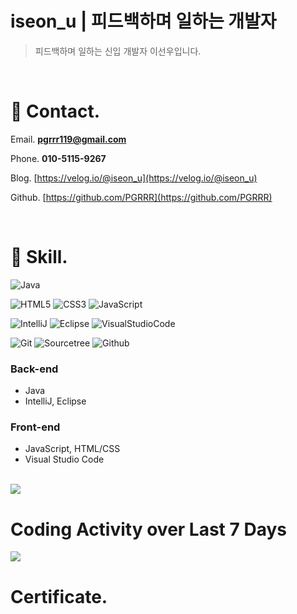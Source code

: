 # iseon_u | 피드백하며 일하는 개발자

>피드백하며 일하는 신입 개발자 이선우입니다.

</br>

# 📍 Contact.

Email. **pgrrr119@gmail.com**

Phone. **010-5115-9267**

Blog. [https://velog.io/@iseon_u](https://velog.io/@iseon_u)

Github. [https://github.com/PGRRR](https://github.com/PGRRR)

</br>

# 📍 Skill.
![Java](https://img.shields.io/badge/Java-007396.svg?&style=for-the-badge&logo=java&logoColor=white)

![HTML5](https://img.shields.io/badge/HTML5-E34F26.svg?&style=for-the-badge&logo=HTML5&logoColor=white)
![CSS3](https://img.shields.io/badge/CSS3-1572B6.svg?&style=for-the-badge&logo=CSS3&logoColor=white)
![JavaScript](https://img.shields.io/badge/JavaScript-F7DF1E.svg?&style=for-the-badge&logo=JavaScript&logoColor=black)

![IntelliJ](https://img.shields.io/badge/IntelliJ-white.svg?style=flat-square&logo=IntelliJIDEA&logoColor=black)
![Eclipse](https://img.shields.io/badge/Eclipse-white.svg?style=flat-square&logo=Eclipse&logoColor=2C2255)
![VisualStudioCode](https://img.shields.io/badge/VS%20Code-black.svg?style=flat-square&logo=VisualStudioCode&logoColor=007ACC)

![Git](https://img.shields.io/badge/Git-beige.svg?style=flat-square&logo=Git&logoColor=F05032)
![Sourcetree](https://img.shields.io/badge/Sourcetree-white.svg?style=flat-square&logo=Sourcetree&logoColor=0052CC)
![Github](https://img.shields.io/badge/Github-181717.svg?style=flat-square&logo=Github&logoColor=white)


### Back-end

- Java
- IntelliJ, Eclipse

### Front-end

- JavaScript, HTML/CSS
- Visual Studio Code

</br>
<a href="https://wakatime.com"><img src="https://wakatime.com/share/@9b088db3-8ede-4dad-9a4b-63489f41376c/c1f1053d-57a5-4c5d-bb93-9b8c24205f0e.png" /></a>

# Coding Activity over Last 7 Days
<a href="https://wakatime.com"><img src="https://wakatime.com/share/@9b088db3-8ede-4dad-9a4b-63489f41376c/01409e01-50a2-406e-b5d2-6dfc24795721.png" /></a>
</br>
# C**ertificate.**
